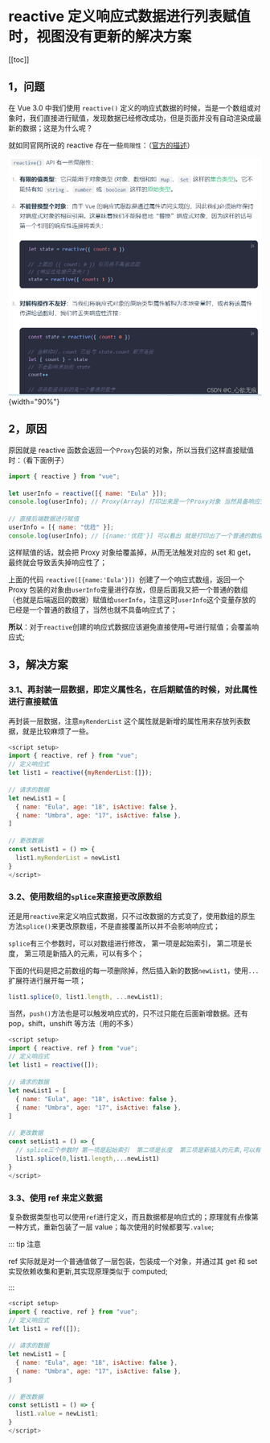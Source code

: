 # reactive 定义响应式数据进行列表赋值时，视图没有更新的解决方案

[[toc]]

## 1，问题

在 Vue 3.0 中我们使用 `reactive()` 定义的响应式数据的时候，当是一个数组或对象时，我们直接进行赋值，发现数据已经修改成功，但是页⾯并没有自动渲染成最新的数据；这是为什么呢？

就如同官网所说的 reactive 存在一些`局限性`：（[官方的描述](https://cn.vuejs.org/guide/essentials/reactivity-fundamentals.html#limitations-of-reactive)）

![在这里插入图片描述](../images/reactive.png){width="90%"}

## 2，原因

原因就是 reactive 函数会返回一个`Proxy`包装的对象，所以当我们这样直接赋值时：（看下面例子）

```js
import { reactive } from "vue";

let userInfo = reactive([{ name: "Eula" }]);
console.log(userInfo); // Proxy(Array) 打印出来是一个Proxy对象 当然具备响应式

// 直接后端数据进行赋值
userInfo = [{ name: "优菈" }];
console.log(userInfo); // [{name:'优菈'}] 可以看出 就是打印出了一个普通的数组 所以不具备响应式
```

这样赋值的话，就会把 Proxy 对象给覆盖掉，从而无法触发对应的 set 和 get，最终就会导致丢失掉响应性了；

上面的代码 `reactive([{name:'Eula'}]) `创建了一个响应式数组，返回一个 Proxy 包装的对象由`userInfo`变量进行存放，但是后面我又把一个普通的数组（也就是后端返回的数据）赋值给`userInfo`，注意这时`userInfo`这个变量存放的已经是一个普通的数组了，当然也就不具备响应式了；

**所以**：对于`reactive`创建的响应式数据应该避免直接使用`=`号进行赋值；会覆盖响应式;

## 3，解决方案

### 3.1、再封装一层数据，即定义属性名，在后期赋值的时候，对此属性进行直接赋值

再封装一层数据，注意`myRenderList` 这个属性就是新增的属性用来存放列表数据，就是比较麻烦了一些。

```js
<script setup>
import { reactive, ref } from "vue";
// 定义响应式
let list1 = reactive({myRenderList:[]});

// 请求的数据
let newList1 = [
  { name: "Eula", age: "18", isActive: false },
  { name: "Umbra", age: "17", isActive: false },
]

// 更改数据
const setList1 = () => {
  list1.myRenderList = newList1
}
</script>
```

### 3.2、使用数组的`splice`来直接更改原数组

还是用`reactive`来定义响应式数据，只不过改数据的方式变了，使用数组的原生方法`splice()`来更改原数组，不是直接覆盖所以并不会影响响应式；

`splice`有三个参数时，可以对数组进行修改， 第一项是起始索引， 第二项是长度， 第三项是新插入的元素，可以有多个；

下面的代码是把之前数组的每一项删除掉，然后插入新的数据`newList1`，使用`...`扩展符进行展开每一项；

```js
list1.splice(0, list1.length, ...newList1);
```

当然，`push()`方法也是可以触发响应式的，只不过只能在后面新增数据。还有 pop，shift，unshift 等方法（用的不多）

```js
<script setup>
import { reactive, ref } from "vue";
// 定义响应式
let list1 = reactive([]);

// 请求的数据
let newList1 = [
  { name: "Eula", age: "18", isActive: false },
  { name: "Umbra", age: "17", isActive: false },
]

// 更改数据
const setList1 = () => {
  // splice三个参数时 第一项是起始索引  第二项是长度  第三项是新插入的元素,可以有多个
  list1.splice(0,list1.length,...newList1)
}
</script>
```

### 3.3、使用 ref 来定义数据

复杂数据类型也可以使用`ref`进行定义，而且数据都是响应式的；原理就有点像第一种方式，重新包装了一层 value；每次使用的时候都要写`.value`;

::: tip 注意

ref 实际就是对一个普通值做了一层包装，包装成一个对象，并通过其 get 和 set 实现依赖收集和更新,其实现原理类似于 computed;

:::

```js
<script setup>
import { reactive, ref } from "vue";
// 定义响应式
let list1 = ref([]);

// 请求的数据
let newList1 = [
  { name: "Eula", age: "18", isActive: false },
  { name: "Umbra", age: "17", isActive: false },
]

// 更改数据
const setList1 = () => {
  list1.value = newList1;
}
</script>
```

